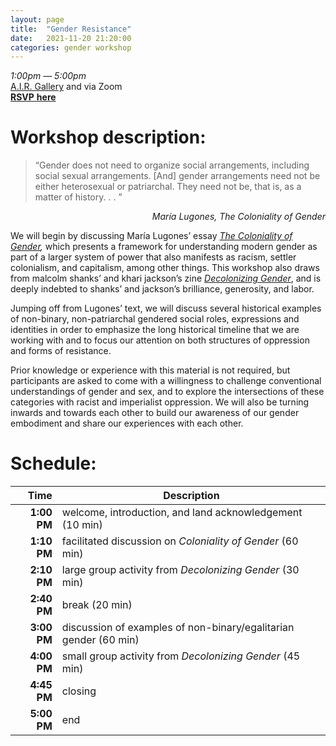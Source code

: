 ```yaml
---
layout: page
title:  "Gender Resistance"
date:   2021-11-20 21:20:00
categories: gender workshop
---
```

*1:00pm — 5:00pm*  
[A.I.R. Gallery](http://airgallery.org) and via Zoom  
<span class="button">[**RSVP** **here**](https://docs.google.com/forms/d/e/1FAIpQLSdMcyeyoF7iXJl2wSrazmxam7mgQytqJsti0KE5yg9vCQ91ug/viewform?usp=sf_link)</span>

# Workshop description:

> “Gender does not need to organize social arrangements, including social sexual arrangements. [And] gender arrangements need not be either heterosexual or patriarchal. They need not be, that is, as a matter of history. . . ”

<p align="right"><em>María Lugones, The Coloniality of Gender</em></p>

We will begin by discussing María Lugones’ essay [*The Coloniality of Gender*](https://globalstudies.trinity.duke.edu/sites/globalstudies.trinity.duke.edu/files/file-attachments/v2d2_Lugones.pdf)*,* which presents a framework for understanding modern gender as part of a larger system of power that also manifests as racism, settler colonialism, and capitalism, among other things. This workshop also draws from malcolm shanks’ and khari jackson’s zine [*Decolonizing Gender*](https://www.decolonizinggender.com/the-zine), and is deeply indebted to shanks’ and jackson’s brilliance, generosity, and labor.

Jumping off from Lugones’ text, we will discuss several historical examples of non-binary, non-patriarchal gendered social roles, expressions and identities in order to emphasize the long historical timeline that we are working with and to focus our attention on both structures of oppression and forms of resistance. 

Prior knowledge or experience with this material is not required, but participants are asked to come with a willingness to challenge conventional understandings of gender and sex, and to explore the intersections of these categories with racist and imperialist oppression. We will also be turning inwards and towards each other to build our awareness of our gender embodiment and share our experiences with each other. 

# Schedule:


| Time | Description|
|--:|---|
| **1:00 PM** | welcome, introduction, and land acknowledgement (10 min) |
|**1:10 PM** | facilitated discussion on *Coloniality of Gender* (60 min)|
|**2:10 PM** | large group activity from *Decolonizing Gender* (30 min)|
|**2:40 PM** | break (20 min)|
|**3:00 PM** | discussion of examples of non-binary/egalitarian gender (60 min)|
|**4:00 PM** | small group activity from *Decolonizing Gender* (45 min)|
|**4:45 PM** | closing|
|**5:00 PM** | end |

